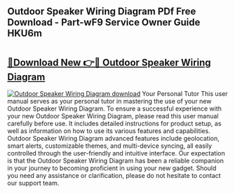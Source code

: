 ## Outdoor Speaker Wiring Diagram PDf Free Download - Part-wF9 Service Owner Guide HKU6m

# <h2><a href="http://dflc0hc.blite.top/?on=Outdoor+Speaker+Wiring+Diagram">🔗Download New 👉🔴 Outdoor Speaker Wiring Diagram</a></h2>

[![Outdoor Speaker Wiring Diagram download](https://i.imgur.com/lujVjoI.png)](http://dflc0hc.blite.top/?on=Outdoor+Speaker+Wiring+Diagram)
Your Personal Tutor This user manual serves as your personal tutor in mastering the use of your new Outdoor Speaker Wiring Diagram. To ensure a successful experience with your new Outdoor Speaker Wiring Diagram, please read this user manual carefully before use. It includes detailed instructions for product setup, as well as information on how to use its various features and capabilities. Outdoor Speaker Wiring Diagram advanced features include geolocation, smart alerts, customizable themes, and multi-device syncing, all easily controlled through the user-friendly and intuitive interface. Our expectation is that the Outdoor Speaker Wiring Diagram has been a reliable companion in your journey to becoming proficient in using your new gadget. Should you need any assistance or clarification, please do not hesitate to contact our support team.
